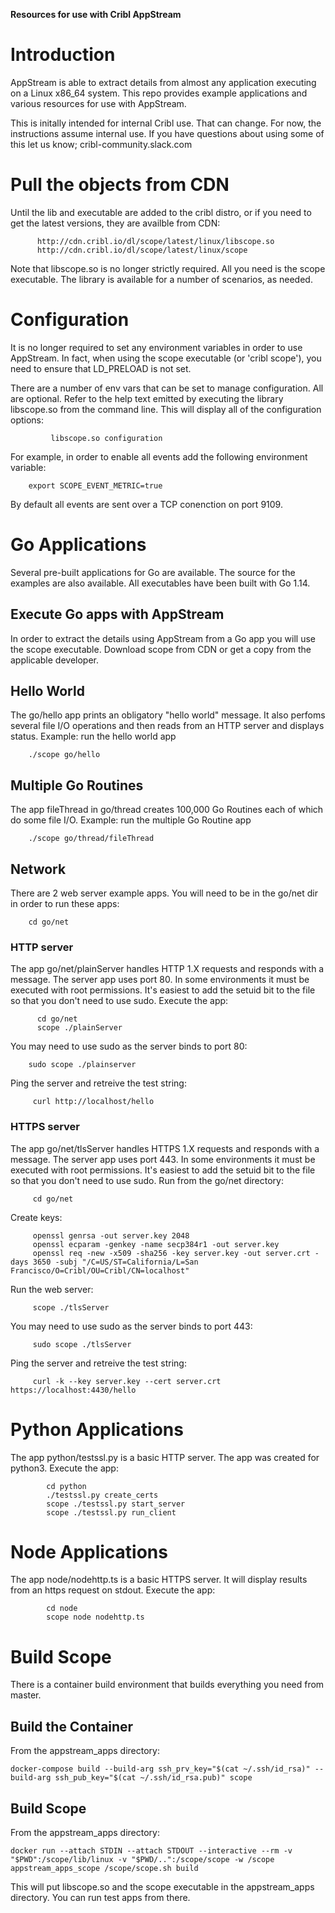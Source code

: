 **Resources for use with Cribl AppStream**

# Introduction
AppStream is able to extract details from almost any application executing on a Linux x86_64 system. This repo provides example applications and various resources for use with AppStream.

This is initally intended for internal Cribl use. That can change. For now, the instructions assume internal use. If you have questions about using some of this let us know; cribl-community.slack.com 

# Pull the objects from CDN
Until the lib and executable are added to the cribl distro, or if you need to get the latest versions, they are availble from CDN:
```console
      http://cdn.cribl.io/dl/scope/latest/linux/libscope.so
      http://cdn.cribl.io/dl/scope/latest/linux/scope
```

Note that libscope.so is no longer strictly required. All you need is the scope executable. The library is available for a number of scenarios, as needed.

# Configuration
It is no longer required to set any environment variables in order to use AppStream. In fact, when using the scope executable (or 'cribl scope'), you need to ensure that LD_PRELOAD is not set. 

There are a number of env vars that can be set to manage configuration. All are optional. Refer to the help text emitted by executing the library libscope.so from the command line. This will display all of the configuration options:
```console
         libscope.so configuration
```
For example, in order to enable all events add the following environment variable:
```console
    export SCOPE_EVENT_METRIC=true
```

By default all events are sent over a TCP conenction on port 9109.

# Go Applications
Several pre-built applications for Go are available. The source for the examples are also available. All executables have been built with Go 1.14.

## Execute Go apps with AppStream
In order to extract the details using AppStream from a Go app you will use the scope executable. Download scope from CDN or get a copy from the applicable developer.

## Hello World
The go/hello app prints an obligatory "hello world" message. It also perfoms several file I/O operations and then reads from an HTTP server and displays status. 
Example: run the hello world app
```console
    ./scope go/hello
```

## Multiple Go Routines
The app fileThread in go/thread creates 100,000 Go Routines each of which do some file I/O.
Example: run the multiple Go Routine app
```console
    ./scope go/thread/fileThread
```

## Network
There are 2 web server example apps.
You will need to be in the go/net dir in order to run these apps:
```console
    cd go/net
```

### HTTP server
The app go/net/plainServer handles HTTP 1.X requests and responds with a message.
The server app uses port 80. In some environments it must be executed with root permissions. It's easiest to add the setuid bit to the file so that you don't need to use sudo.
Execute the app:
```console
      cd go/net
      scope ./plainServer
```
You may need to use sudo as the server binds to port 80:
```console
    sudo scope ./plainserver
```

Ping the server and retreive the test string:
```console
     curl http://localhost/hello
```

### HTTPS server
The app go/net/tlsServer handles HTTPS 1.X requests and responds with a message.
The server app uses port 443. In some environments it must be executed with root permissions. It's easiest to add the setuid bit to the file so that you don't need to use sudo.
Run from the go/net directory:
```console
     cd go/net
```

Create keys:
```console
     openssl genrsa -out server.key 2048
     openssl ecparam -genkey -name secp384r1 -out server.key
     openssl req -new -x509 -sha256 -key server.key -out server.crt -days 3650 -subj "/C=US/ST=California/L=San Francisco/O=Cribl/OU=Cribl/CN=localhost"
```

Run the web server:
```console
     scope ./tlsServer
```

You may need to use sudo as the server binds to port 443:
```console
     sudo scope ./tlsServer
```

Ping the server and retreive the test string:
```console
     curl -k --key server.key --cert server.crt https://localhost:4430/hello
```

# Python Applications
The app python/testssl.py is a basic HTTP server. The app was created for python3.
Execute the app:
```console
        cd python
        ./testssl.py create_certs
        scope ./testssl.py start_server
        scope ./testssl.py run_client
```

# Node Applications
The app node/nodehttp.ts is a basic HTTPS server. It will display results from an https request on stdout.
Execute the app:
```console
        cd node
        scope node nodehttp.ts
```

# Build Scope
There is a container build environment that builds everything you need from master.

## Build the Container
From the appstream_apps directory:
```console
docker-compose build --build-arg ssh_prv_key="$(cat ~/.ssh/id_rsa)" --build-arg ssh_pub_key="$(cat ~/.ssh/id_rsa.pub)" scope
```

## Build Scope
From the appstream_apps directory:
```console
docker run --attach STDIN --attach STDOUT --interactive --rm -v "$PWD":/scope/lib/linux -v "$PWD/..":/scope/scope -w /scope appstream_apps_scope /scope/scope.sh build
```

This will put libscope.so and the scope executable in the appstream_apps directory. You can run test apps from there.
